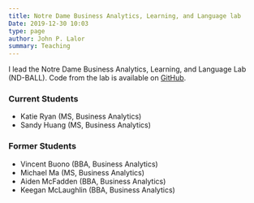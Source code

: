 ```yaml
---
title: Notre Dame Business Analytics, Learning, and Language lab
Date: 2019-12-30 10:03
type: page
author: John P. Lalor
summary: Teaching
---
```



I lead the Notre Dame Business Analytics, Learning, and Language Lab (ND-BALL).
Code from the lab is available on [GitHub][ball-github].

### Current Students

- Katie Ryan (MS, Business Analytics)
- Sandy Huang (MS, Business Analytics)

### Former Students 

- Vincent Buono (BBA, Business Analytics)
- Michael Ma (MS, Business Analytics)
- Aiden McFadden (BBA, Business Analytics)
- Keegan McLaughlin (BBA, Business Analytics)

[ball-github]:https://github.com/nd-ball
